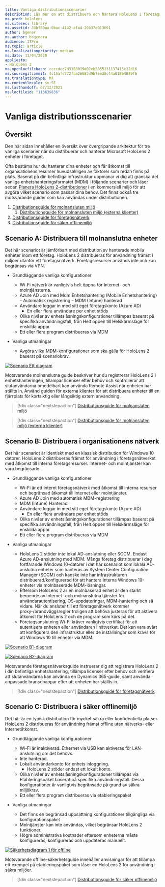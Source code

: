 ```yaml
---
title: Vanliga distributionsscenarier
description: Läs mer om att distribuera och hantera HoloLens i företagsmiljöer, inklusive infrastruktur, Azure Active Directory och hantering av mobila enheter.
ms.prod: hololens
ms.sitesec: library
ms.assetid: 88bf50aa-0bac-4142-afa4-20b37c013001
author: bgener
ms.author: bogenera
audience: ITPro
ms.topic: article
ms.localizationpriority: medium
ms.date: 11/04/2020
appliesto:
- HoloLens 2
ms.openlocfilehash: ccccdcc7d3188919d02eb5855131137415c12d16
ms.sourcegitcommit: 4c15afc772fba26683d9b75e38c44a018b4889f6
ms.translationtype: MT
ms.contentlocale: sv-SE
ms.lasthandoff: 07/12/2021
ms.locfileid: "113639836"
---
```

# <a name="common-deployment-scenarios"></a>Vanliga distributionsscenarier

## <a name="overview"></a>Översikt

Den här sidan innehåller en översikt över övergripande arkitektur för tre vanliga scenarier när du distribuerar och hanterar Microsoft HoloLens 2 enheter i företaget.

Ofta bestäms hur du hanterar dina enheter och får åtkomst till organisationens resurser huvudsakligen av faktorer som redan finns på plats. Baserat på din befintliga infrastruktur uppmanar vi dig att granska det vanliga enhetshanteringsformatet (MDM) i följande scenarier och läser sedan [Planera HoloLens 2-distributioner](hololens-core-components.md) i en kommersiell miljö för att avgöra vilket scenario som passar dina behov. Det finns också tre motsvarande guider som kan användas under distributionen.


 1. [Distributionsguide för molnansluten miljö](hololens2-cloud-connected-overview.md)
     1. [Distributionsguide för molnansluten miljö (externa klienter)](hololens2-deployment-guide.md)
 1. [Distributionsguide för företagsnätverk](hololens2-corp-connected-overview.md)
 1. [Distributionsguide för säker offlinemiljö](hololens-common-scenarios-offline-secure.md)

## <a name="scenario-a-deploy-to-cloud-connected-devices"></a>Scenario A: Distribuera till molnanslutna enheter

Det här scenariot är jämförbart med distribution av hanterade mobila enheter inom ett företag. HoloLens 2 distribueras för användning främst i miljöer utanför ett företagsnätverk. Företagsresurser används inte och kan begränsas via VPN. 
 * Grundläggande vanliga konfigurationer
   * Wi-Fi nätverk är vanligtvis helt öppna för Internet- och molntjänsterna.
   * Azure AD Join med Mdm Enhetshantering (Mobile Enhetshantering) – Automatisk registrering – MDM (Intune) hanterad
   * Användare loggar in med sitt eget företagskonto (Azure AD)
     * En eller flera användare per enhet stöds
   * Olika nivåer av enhetslåsningskonfigurationer tillämpas baserat på specifika användningsfall, från Helt öppen till Helskärmsläge för enskilda appar.
   * Ett eller flera program distribueras via MDM

* Vanliga utmaningar
   * Avgöra vilka MDM-konfigurationer som ska gälla för HoloLens 2 baserat på scenariokrav.

[![Scenario Ett diagram ](images/deployment-guides-revised-scenario-a.png)](images/deployment-guides-revised-scenario-a.png#lightbox)

Motsvarande molnanslutna guide beskriver hur du registrerar HoloLens 2 i enhetshanteringen, tillämpar licenser efter behov och kontrollerar att slutanvändarna omedelbart kan använda Remote Assist när enheten har ställts in. Använd guiden för externa klienter för att distribuera enheter till en fjärrplats för kortsiktig eller långsiktig extern användning.

> [!div class="nextstepaction"]
> [Distributionsguide för molnansluten miljö](hololens2-cloud-connected-overview.md)

> [!div class="nextstepaction"]
> [Distributionsguide för molnansluten miljö (externa klienter)](hololens2-deployment-guide.md)

## <a name="scenario-b-deploy-inside-your-organizations-network"></a>Scenario B: Distribuera i organisationens nätverk

Det här scenariot är identiskt med en klassisk distribution för Windows 10 datorer. HoloLens 2 distribueras främst för användning i företagsnätverket med åtkomst till interna företagsresurser. Internet- och molntjänster kan vara begränsade. 

 * Grundläggande vanliga konfigurationer
   * Wi-Fi är ett internt företagsnätverk med åtkomst till interna resurser och begränsad åtkomst till Internet eller molntjänster.
   * Azure AD Join med automatisk MDM-registrering
   * MDM (Intune) Hanterad
   * Användare loggar in med sitt eget företagskonto (Azure AD)
     * En eller flera användare per enhet stöds
   * Olika nivåer av enhetslåsningskonfigurationer tillämpas baserat på specifika användningsfall, från Helt öppen till Helskärmsläge för enskilda appar.
   * Ett eller flera program distribueras via MDM

 * Vanliga utmaningar
   * HoloLens 2 stöder inte lokal AD-anslutning eller SCCM. Endast Azure AD-anslutning med MDM. Många företag distribuerar i dag fortfarande Windows 10-datorer i det här scenariot som lokala AD-anslutna enheter som hanteras av System Center Configuration Manager (SCCM) och kanske inte har infrastrukturen distribuerad/konfigurerad för att hantera interna Windows 10-enheter via molnbaserade MDM-lösningar.
   * Eftersom HoloLens 2 är en molnbaserad enhet är den starkt beroende av Internet- och molnanslutna tjänster för användarautentisering, OS-uppdateringar, MDM-hantering och så vidare. När du ansluter till ett företagsnätverk kommer proxy-/brandväggsregler troligen att behöva justeras för att aktivera åtkomst för HoloLens 2 och de program som körs på det.
   * Företagsanslutning Wi-Fi kräver vanligtvis certifikat för att autentisera enheten eller användaren i nätverket. Det kan vara svårt att konfigurera den infrastruktur eller de inställningar som krävs för att Windows 10 till enheter via MDM.

[![Scenario B1-diagram ](images/deployment-guides-revised-scenario-b-01-1.png)](images/deployment-guides-revised-scenario-b-01-1.png#lightbox)

[![Scenario B2-diagram ](images/deployment-guides-revised-scenario-b-02-1.png)](images/deployment-guides-revised-scenario-b-02-1.png#lightbox)

Motsvarande företagsnätverksguide instruerar dig att registrera HoloLens 2 i din befintliga enhetshantering, tillämpa licenser efter behov och verifiera att slutanvändarna kan använda en Dynamics 365-guide, samt använda anpassade branschappar efter att enheten har ställts in.

> [!div class="nextstepaction"]
> [Distributionsguide för företagsnätverk](hololens2-corp-connected-overview.md)

## <a name="scenario-c-deploy-in-secure-offline-environment"></a>Scenario C: Distribuera i säker offlinemiljö

Det här är en typisk distribution för mycket säkra eller konfidentiella platser. HoloLens 2 distribueras för användning främst offline utan nätverks- eller Internetåtkomst. 
 * Grundläggande vanliga konfigurationer
   * Wi-Fi är inaktiverad. Ethernet via USB kan aktiveras för LAN-anslutning om det behövs.
   * Inte hanterad.
   * Lokalt användarkonto för enhets inloggning.
     * HoloLens 2 stöder endast ett lokalt konto.
   * Olika nivåer av enhetslåsningskonfigurationer tillämpas via Etableringspaket baserat på specifika användningsfall. Dessa konfigurationer är vanligtvis begränsade på grund av säkra miljökrav.
   * Ett eller flera program distribueras via etableringspaket

 * Vanliga utmaningar
   * Det finns en begränsad uppsättning konfigurationer tillgängliga via konfigurationspaket
   * Molntjänster kan inte användas, vilket begränsar HoloLens 2 funktioner.
   * Högre administrativa kostnader eftersom enheterna måste konfigureras, konfigureras och uppdateras manuellt.

[![Säkerhetsdiagram 1 ](images/deployment-guides-revised-scenario-c-01.png) för offline](images/deployment-guides-revised-scenario-c-01.png#lightbox)

Motsvarande offline-säkerhetsguide innehåller anvisningar för att tillämpa ett exempel på etableringspaket som låser en HoloLens 2 för användning i säkra miljöer.

> [!div class="nextstepaction"]
> [Distributionsguide för säker offlinemiljö](hololens-common-scenarios-offline-secure.md)


